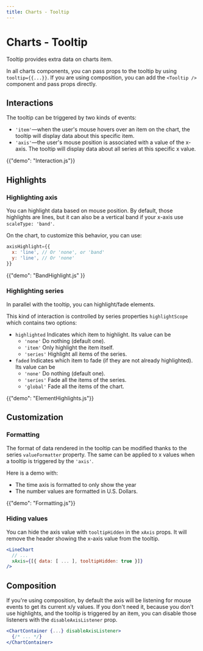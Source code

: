 ```yaml
---
title: Charts - Tooltip
---
```


# Charts - Tooltip

<p class="description">Tooltip provides extra data on charts item.</p>

In all charts components, you can pass props to the tooltip by using `tooltip={{...}}`.
If you are using composition, you can add the `<Tooltip />` component and pass props directly.

## Interactions

The tooltip can be triggered by two kinds of events:

- `'item'`—when the user's mouse hovers over an item on the chart, the tooltip will display data about this specific item.
- `'axis'`—the user's mouse position is associated with a value of the x-axis. The tooltip will display data about all series at this specific x value.

{{"demo": "Interaction.js"}}

## Highlights

### Highlighting axis

You can highlight data based on mouse position.
By default, those highlights are lines, but it can also be a vertical band if your x-axis use `scaleType: 'band'`.

On the chart, to customize this behavior, you can use:

```jsx
axisHighlight={{
  x: 'line', // Or 'none', or 'band'
  y: 'line', // Or 'none'
}}
```

{{"demo": "BandHighlight.js" }}

### Highlighting series

In parallel with the tooltip, you can highlight/fade elements.

This kind of interaction is controlled by series properties `highlightScope` which contains two options:

- `highlighted` Indicates which item to highlight. Its value can be
  - `'none'` Do nothing (default one).
  - `'item'` Only highlight the item itself.
  - `'series'` Highlight all items of the series.
- `faded` Indicates which item to fade (if they are not already highlighted). Its value can be
  - `'none'` Do nothing (default one).
  - `'series'` Fade all the items of the series.
  - `'global'` Fade all the items of the chart.

{{"demo": "ElementHighlights.js"}}

## Customization

### Formatting

The format of data rendered in the tooltip can be modified thanks to the series `valueFormatter` property.
The same can be applied to x values when a tooltip is triggered by the `'axis'`.

Here is a demo with:

- The time axis is formatted to only show the year
- The number values are formatted in U.S. Dollars.

{{"demo": "Formatting.js"}}

### Hiding values

You can hide the axis value with `tooltipHidden` in the `xAxis` props.
It will remove the header showing the x-axis value from the tooltip.

```jsx
<LineChart
  // ...
  xAxis={[{ data: [ ... ], tooltipHidden: true }]}
/>
```

## Composition

If you're using composition, by default the axis will be listening for mouse events to get its current x/y values.
If you don't need it, because you don't use highlights, and the tooltip is triggered by an item, you can disable those listeners with the `disableAxisListener` prop.

```jsx
<ChartContainer {...} disableAxisListener>
  {/* ... */}
</ChartContainer>
```
